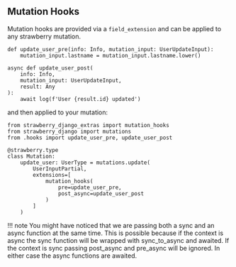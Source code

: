 ## Mutation Hooks
Mutation  hooks are provided via a `field_extension` and can be applied to any strawberry mutation. 
```{.python title="hooks.py"}
def update_user_pre(info: Info, mutation_input: UserUpdateInput):
    mutation_input.lastname = mutation_input.lastname.lower()
    
async def update_user_post(
    info: Info, 
    mutation_input: UserUpdateInput,
    result: Any
):
    await log(f'User {result.id} updated')
```

and then applied to your mutation:
```{.python title="schema.py"}
from strawberry_django_extras import mutation_hooks
from strawberry_django import mutations
from .hooks import update_user_pre, update_user_post

@strawberry.type
class Mutation:
    update_user: UserType = mutations.update(
        UserInputPartial,
        extensions=[
            mutation_hooks(
                pre=update_user_pre,
                post_async=update_user_post
            )
        ]
    )
```
!!! note
    You might have noticed that we are passing both a sync and an async function at the same time. This is possible because if the context is async
    the sync function will be wrapped with sync_to_async and awaited. If the context is sync passing post_async and pre_async will be ignored.
    In either case the async functions are awaited.  

<br/>
